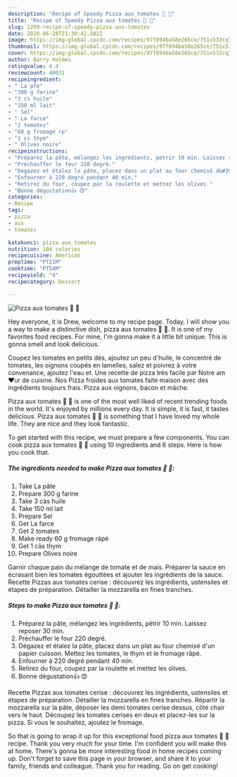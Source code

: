 ```yaml
---
description: "Recipe of Speedy Pizza aux tomates 🍕 🍅"
title: "Recipe of Speedy Pizza aux tomates 🍕 🍅"
slug: 1299-recipe-of-speedy-pizza-aux-tomates
date: 2020-06-28T21:38:42.502Z
image: https://img-global.cpcdn.com/recipes/97f094ba58e265ce/751x532cq70/pizza-aux-tomates-🍕-🍅-photo-principale-de-la-recette.jpg
thumbnail: https://img-global.cpcdn.com/recipes/97f094ba58e265ce/751x532cq70/pizza-aux-tomates-🍕-🍅-photo-principale-de-la-recette.jpg
cover: https://img-global.cpcdn.com/recipes/97f094ba58e265ce/751x532cq70/pizza-aux-tomates-🍕-🍅-photo-principale-de-la-recette.jpg
author: Barry Holmes
ratingvalue: 4.4
reviewcount: 40031
recipeingredient:
- " La pte"
- "300 g farine"
- "3 cs huile"
- "150 ml lait"
- " Sel"
- " La farce"
- "2 tomates"
- "60 g fromage rp"
- "1 cs thym"
- " Olives noire"
recipeinstructions:
- "Préparez la pâte, mélangez les ingrédients, pétrir 10 min. Laissez reposer 30 min."
- "Préchauffer le four 220 degré."
- "Dégazez et étalez la pâte, placez dans un plat au four chemisé d&#39;un papier cuisson. Mettez les tomates, le thym et le fromage râpé."
- "Enfourner à 220 degré pendant 40 min."
- "Retirez du four, coupez par la roulette et mettez les olives."
- "Bonne dégustation👍 😍"
categories:
- Recipe
tags:
- pizza
- aux
- tomates

katakunci: pizza aux tomates 
nutrition: 104 calories
recipecuisine: American
preptime: "PT21M"
cooktime: "PT54M"
recipeyield: "4"
recipecategory: Dessert

---
```



![Pizza aux tomates 🍕 🍅](https://img-global.cpcdn.com/recipes/97f094ba58e265ce/751x532cq70/pizza-aux-tomates-🍕-🍅-photo-principale-de-la-recette.jpg)

Hey everyone, it is Drew, welcome to my recipe page. Today, I will show you a way to make a distinctive dish, pizza aux tomates 🍕 🍅. It is one of my favorites food recipes. For mine, I'm gonna make it a little bit unique. This is gonna smell and look delicious.

Coupez les tomates en petits dés, ajoutez un peu d&#39;huile, le concentré de tomates, les oignons coupés en lamelles, salez et poivrez à votre convenance, ajoutez l&#39;eau et. Une recette de pizza très facile par Notre am❤ur de cuisine. Nos Pizza froides aux tomates faite maison avec des ingrédients toujours frais. Pizza aux oignons, bacon et mâche.

Pizza aux tomates 🍕 🍅 is one of the most well liked of recent trending foods in the world. It's enjoyed by millions every day. It is simple, it is fast, it tastes delicious. Pizza aux tomates 🍕 🍅 is something that I have loved my whole life. They are nice and they look fantastic.


To get started with this recipe, we must prepare a few components. You can cook pizza aux tomates 🍕 🍅 using 10 ingredients and 6 steps. Here is how you cook that.

<!--inarticleads1-->

##### The ingredients needed to make Pizza aux tomates 🍕 🍅:

1. Take  La pâte
1. Prepare 300 g farine
1. Take 3 càs huile
1. Take 150 ml lait
1. Prepare  Sel
1. Get  La farce
1. Get 2 tomates
1. Make ready 60 g fromage râpé
1. Get 1 càs thym
1. Prepare  Olives noire


Garnir chaque pain du mélange de tomate et de maïs. Préparer la sauce en écrasant bien les tomates égouttées et ajouter les ingrédients de la sauce. Recette Pizzas aux tomates cerise : découvrez les ingrédients, ustensiles et étapes de préparation. Détailler la mozzarella en fines tranches. 

<!--inarticleads2-->

##### Steps to make Pizza aux tomates 🍕 🍅:

1. Préparez la pâte, mélangez les ingrédients, pétrir 10 min. Laissez reposer 30 min.
1. Préchauffer le four 220 degré.
1. Dégazez et étalez la pâte, placez dans un plat au four chemisé d&#39;un papier cuisson. Mettez les tomates, le thym et le fromage râpé.
1. Enfourner à 220 degré pendant 40 min.
1. Retirez du four, coupez par la roulette et mettez les olives.
1. Bonne dégustation👍 😍


Recette Pizzas aux tomates cerise : découvrez les ingrédients, ustensiles et étapes de préparation. Détailler la mozzarella en fines tranches. Répartir la mozzarella sur la pâte, déposer les demi tomates cerise dessus, côté chair vers le haut. Découpez les tomates cerises en deux et placez-les sur la pizza. Si vous le souhaitez, ajoutez le fromage. 

So that is going to wrap it up for this exceptional food pizza aux tomates 🍕 🍅 recipe. Thank you very much for your time. I'm confident you will make this at home. There's gonna be more interesting food in home recipes coming up. Don't forget to save this page in your browser, and share it to your family, friends and colleague. Thank you for reading. Go on get cooking!

